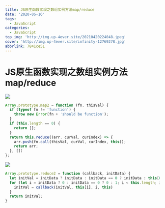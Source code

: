 ```yaml
---
title: JS原生函数实现之数组实例方法map/reduce
date: '2020-06-16'
tags:
  - JavaScript
categories:
  - JavaScript
top_img: 'http://img.up-4ever.site/20210420224048.jpeg'
cover: 'http://img.up-4ever.site/infinity-12769278.jpg'
abbrlink: 7841ce51
---
```

# JS原生函数实现之数组实例方法map/reduce

![](http://img.up-4ever.site/20201017150312.png)

```javascript
Array.prototype.map2 = function (fn, thisVal) {
  if (typeof fn != 'function') {
    throw new Error(fn + 'should be function');
  }
  if (this.length == 0) {
    return [];
  }
  return this.reduce((arr, curVal, curIndex) => {
    arr.push(fn.call(thisVal, curVal, curIndex, this));
    return arr;
  }, [])
};
```

![](http://img.up-4ever.site/20201017150326.png)

```javascript
Array.prototype.reduce2 = function (callback, initData) {
  let initVal = initData ? initData : initData == 0 ? initData : this[0];
  for (let i = initData ? 0 : initData == 0 ? 0 : 1; i < this.length; i++) {
    initVal = callback(initVal, this[i], i, this)
  }
  return initVal;
}
```

